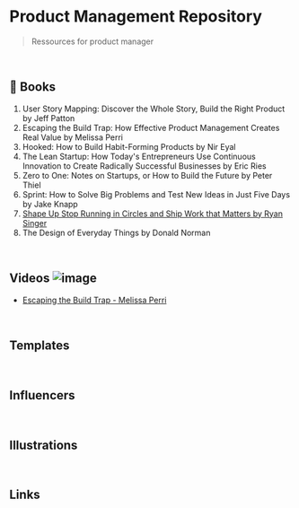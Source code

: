 # Product Management Repository

> Ressources for product manager

<br>

## &#128215; Books

1. User Story Mapping: Discover the Whole Story, Build the Right Product by Jeff Patton
2. Escaping the Build Trap: How Effective Product Management Creates Real Value by Melissa Perri
3. Hooked: How to Build Habit-Forming Products by Nir Eyal
4. The Lean Startup: How Today's Entrepreneurs Use Continuous Innovation to Create Radically Successful Businesses by Eric Ries
5. Zero to One: Notes on Startups, or How to Build the Future by Peter Thiel
6. Sprint: How to Solve Big Problems and Test New Ideas in Just Five Days by Jake Knapp
7. [Shape Up Stop Running in Circles and Ship Work that Matters by Ryan Singer](https://basecamp.com/shapeup)
8. The Design of Everyday Things by Donald Norman

<br>

## Videos ![image](https://github.com/robotsatan/PM-Repos/assets/7671656/a037c2a5-aa7f-4274-a50b-00f30d9804a3)

- [Escaping the Build Trap - Melissa Perri](https://www.youtube.com/watch?v=DmJXpI7OJuY)

<br>

## Templates

<br>

## Influencers

<br>

## Illustrations

<br>

## Links
